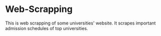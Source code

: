 # Web-Scrapping
This is web scrapping of some universities' website. It scrapes important admission schedules of top universities.
